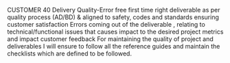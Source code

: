 CUSTOMER	40	Delivery Quality-Error free first time right deliverable as per quality process (AD/BD) & aligned to safety, codes and standards ensuring customer satisfaction	Errors coming out of the deliverable , relating to technical/functional issues that causes impact to the desired project metrics and impact customer feedback	For maintaining the quality of project and deliverables I will ensure to follow all the reference guides and maintain the checklists which are defined to be followed.
